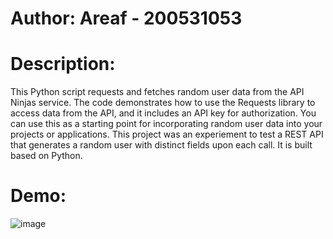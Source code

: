 # Author: Areaf - 200531053

# Description:
This Python script requests and fetches random user data from the API Ninjas service. The code demonstrates how to use the Requests library to access data from the API, and it includes an API key for authorization. You can use this as a starting point for incorporating random user data into your projects or applications. This project was an experiement to test a REST API that generates a random user with distinct fields upon each call. It is built based on Python.

# Demo:
![image](https://github.com/Kurayami7/Random-Username-Generator-API/assets/124408792/e4a6e248-374f-4efe-939a-ff0eae186438)
